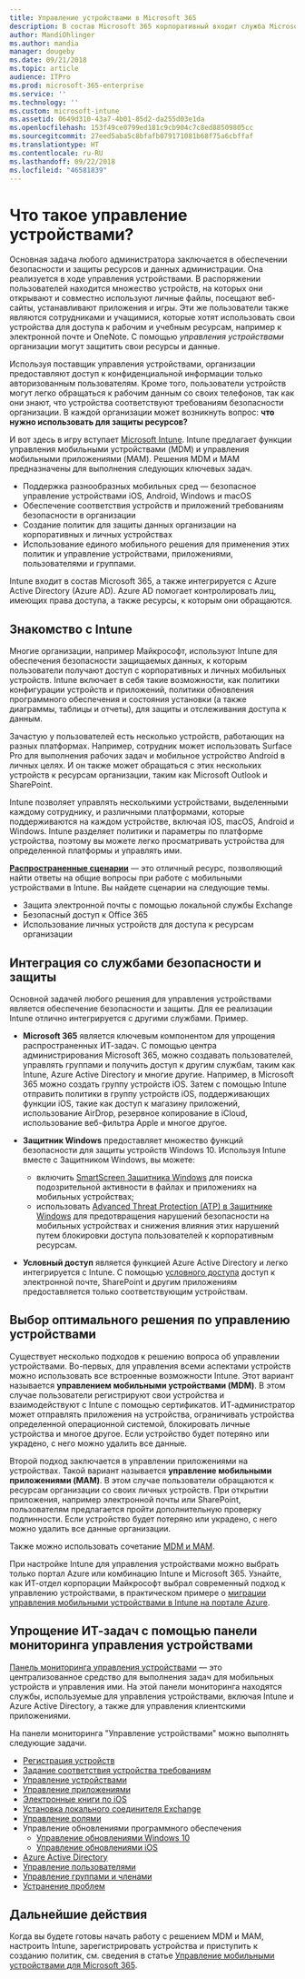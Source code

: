 ```yaml
---
title: Управление устройствами в Microsoft 365
description: В состав Microsoft 365 корпоративный входит служба Microsoft Intune. Узнайте о возможностях Intune для управления мобильными устройствами и мобильными приложениями в вашей организации, включая распространенные сценарии, а также использование Intune для развертывания Microsoft 365 в имеющейся среде.
author: MandiOhlinger
ms.author: mandia
manager: dougeby
ms.date: 09/21/2018
ms.topic: article
audience: ITPro
ms.prod: microsoft-365-enterprise
ms.service: ''
ms.technology: ''
ms.custom: microsoft-intune
ms.assetid: 0649d310-43a7-4b01-85d2-da255d03e1da
ms.openlocfilehash: 153f49ce0799ed181c9cb904c7c8ed88509805cc
ms.sourcegitcommit: 27eed5aba5c8bfafb079171081b68f75a6cbffaf
ms.translationtype: HT
ms.contentlocale: ru-RU
ms.lasthandoff: 09/22/2018
ms.locfileid: "46581839"
---
```

# <a name="what-is-device-management"></a>Что такое управление устройствами? 

Основная задача любого администратора заключается в обеспечении безопасности и защиты ресурсов и данных администрации. Она реализуется в ходе управления устройствами. В распоряжении пользователей находится множество устройств, на которых они открывают и совместно используют личные файлы, посещают веб-сайты, устанавливают приложения и игры. Эти же пользователи также являются сотрудниками и учащимися, которые хотят использовать свои устройства для доступа к рабочим и учебным ресурсам, например к электронной почте и OneNote. С помощью *управления устройствами* организации могут защитить свои ресурсы и данные. 

Используя поставщик управления устройствами, организации предоставляют доступ к конфиденциальной информации только авторизованным пользователям. Кроме того, пользователи устройств могут легко обращаться к рабочим данным со своих телефонов, так как они знают, что устройства соответствуют требованиям безопасности организации. В каждой организации может возникнуть вопрос: **что нужно использовать для защиты ресурсов?**

И вот здесь в игру вступает [Microsoft Intune](https://docs.microsoft.com/intune/introduction-intune). Intune предлагает функции управления мобильными устройствами (MDM) и управления мобильными приложениями (MAM). Решения MDM и MAM предназначены для выполнения следующих ключевых задач.

- Поддержка разнообразных мобильных сред — безопасное управление устройствами iOS, Android, Windows и macOS
- Обеспечение соответствия устройств и приложений требованиям безопасности в организации
- Создание политик для защиты данных организации на корпоративных и личных устройствах
- Использование единого мобильного решения для применения этих политик и управление устройствами, приложениями, пользователями и группами.

Intune входит в состав Microsoft 365, а также интегрируется с Azure Active Directory (Azure AD). Azure AD помогает контролировать лиц, имеющих права доступа, а также ресурсы, к которым они обращаются.

## <a name="hello-intune"></a>Знакомство с Intune
Многие организации, например Майкрософт, используют Intune для обеспечения безопасности защищаемых данных, к которым пользователи получают доступ с корпоративных и личных мобильных устройств. Intune включает в себя такие возможности, как политики конфигурации устройств и приложений, политики обновления программного обеспечения и состояния установки (а также диаграммы, таблицы и отчеты), для защиты и отслеживания доступа к данным.

Зачастую у пользователей есть несколько устройств, работающих на разных платформах. Например, сотрудник может использовать Surface Pro для выполнения рабочих задач и мобильное устройство Android в личных целях. И он также может обращаться с этих нескольких устройств к ресурсам организации, таким как Microsoft Outlook и SharePoint.

Intune позволяет управлять несколькими устройствами, выделенными каждому сотруднику, и различными платформами, которые поддерживаются на каждом устройстве, включая iOS, macOS, Android и Windows. Intune разделяет политики и параметры по платформе устройства, поэтому вы можете легко просматривать устройства для определенной платформы и управлять ими.

**[Распространенные сценарии](https://docs.microsoft.com/intune/common-scenarios)** — это отличный ресурс, позволяющий найти ответы на общие вопросы при работе с мобильными устройствами в Intune. Вы найдете сценарии на следующие темы.  
- Защита электронной почты с помощью локальной службы Exchange
- Безопасный доступ к Office 365
- Использование личных устройств для доступа к ресурсам организации

## <a name="integration-with-secure-and-protect-services"></a>Интеграция со службами безопасности и защиты
Основной задачей любого решения для управления устройствами является обеспечение безопасности и защиты. Для ее реализации Intune отлично интегрируется с другими службами. Пример.

- **Microsoft 365** является ключевым компонентом для упрощения распространенных ИТ-задач. С помощью центра администрирования Microsoft 365, можно создавать пользователей, управлять группами и получить доступ к другим службам, таким как Intune, Azure Active Directory и многие другие. Например, в Microsoft 365 можно создать группу устройств iOS. Затем с помощью Intune отправить политики в группу устройств iOS, поддерживающих функции iOS, такие как доступ к магазину приложений, использование AirDrop, резервное копирование в iCloud, использование веб-фильтра Apple и многое другое.

- **Защитник Windows** предоставляет множество функций безопасности для защиты устройств Windows 10. Используя Intune вместе с Защитником Windows, вы можете: 

    - включить [SmartScreen Защитника Windows](https://docs.microsoft.com/intune/endpoint-protection-windows-10) для поиска подозрительной активности в файлах и приложениях на мобильных устройствах; 
    - использовать [Advanced Threat Protection (ATP) в Защитнике Windows](https://docs.microsoft.com/intune/advanced-threat-protection) для предотвращения нарушений безопасности на мобильных устройствах и снижения влияния этих нарушений путем блокировки доступа пользователей к корпоративным ресурсам.

- **Условный доступ** является функцией Azure Active Directory и легко интегрируется с Intune. С помощью [условного доступа](https://docs.microsoft.com/intune/conditional-access) доступ к электронной почте, SharePoint и другим приложениям предоставляется только соответствующим устройствам. 

## <a name="choose-the-device-management-solution-thats-right-for-you"></a>Выбор оптимального решения по управлению устройствами

Существует несколько подходов к решению вопроса об управлении устройствами. Во-первых, для управления всеми аспектами устройств можно использовать все встроенные возможности Intune. Этот вариант называется **управлением мобильными устройствами (MDM)**. В этом случае пользователи регистрируют свои устройства и взаимодействуют с Intune с помощью сертификатов. ИТ-администратор может отправлять приложения на устройства, ограничивать устройства определенной операционной системой, блокировать личные устройства и многое другое. Если устройство будет потеряно или украдено, с него можно удалить все данные. 

Второй подход заключается в управлении приложениями на устройствах. Такой вариант называется **управление мобильными приложениями (MAM)**. В этом случае пользователи обращаются к ресурсам организации со своих личных устройств. При открытии приложения, например электронной почты или SharePoint, пользователям предлагается пройти дополнительную проверку подлинности. Если устройство будет потеряно или украдено, с него можно удалить все данные организации. 

Также можно использовать сочетание [MDM и MAM](https://docs.microsoft.com/intune/byod-technology-decisions).

При настройке Intune для управления устройствами можно выбрать только портал Azure или комбинацию Intune и Microsoft 365. Узнайте, как ИТ-отдел корпорации Майкрософт выбрал современный подход к управлению устройствами, в практическом примере о [миграции управления мобильными устройствами в Intune на портале Azure](https://www.microsoft.com/itshowcase/Article/Content/1042/Migrating-mobile-device-management-to-Intune-in-the-Azure-portal). 

## <a name="simplify-it-tasks-using-the-device-management-dashboard"></a>Упрощение ИТ-задач с помощью панели мониторинга управления устройствами

[Панель мониторинга управления устройствами](https://devicemanagement.portal.azure.com/) — это централизованное средство для выполнения задач для мобильных устройств и управления ими. На этой панели мониторинга находятся службы, используемые для управления устройствами, включая Intune и Azure Active Directory, а также для управления клиентскими приложениями. 

На панели мониторинга "Управление устройствами" можно выполнять следующие задачи.

- [Регистрация устройств](https://docs.microsoft.com/intune/device-enrollment)
- [Задание соответствия устройства требованиям](https://docs.microsoft.com/intune/device-compliance-get-started)
- [Управление устройствами](https://docs.microsoft.com/intune/device-management)
- [Управление приложениями](https://docs.microsoft.com/intune/app-management)  
- [Электронные книги по iOS](https://docs.microsoft.com/intune/vpp-ebooks-ios)  
- [Установка локального соединителя Exchange](https://docs.microsoft.com/intune/exchange-connector-install)  
- [Управление ролями](https://docs.microsoft.com/intune/role-based-access-control)  
- Управление обновлениями программного обеспечения
  - [Управление обновлениями Windows 10](https://docs.microsoft.com/intune/windows-update-for-business-configure)  
  - [Управление обновлениями iOS](https://docs.microsoft.com/intune/software-updates-ios)  
- [Azure Active Directory](https://docs.microsoft.com/azure/active-directory)  
- [Управление пользователями](https://docs.microsoft.com/azure/active-directory/fundamentals/add-users-azure-active-directory)
- [Управление группами и членами](https://docs.microsoft.com/azure/active-directory/fundamentals/active-directory-manage-groups)
- [Устранение проблем](https://docs.microsoft.com/intune/help-desk-operators)

## <a name="next-step"></a>Дальнейшие действия
Когда вы будете готовы начать работу с решением MDM и MAM, настроить Intune, зарегистрировать устройства и приступить к созданию политик, см. сведения в статье [Управление мобильными устройствами для Microsoft 365](https://docs.microsoft.com/microsoft-365/enterprise/mobility-infrastructure). 
